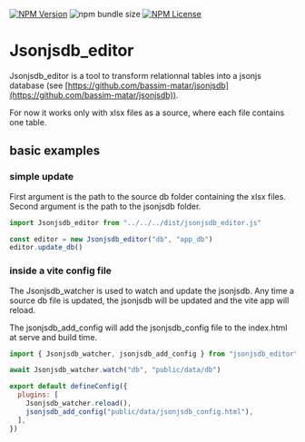 [![NPM Version](https://img.shields.io/npm/v/jsonjsdb_editor)](https://www.npmjs.com/package/jsonjsdb_editor)
![npm bundle size](https://img.shields.io/bundlephobia/minzip/jsonjsdb_editor)
[![NPM License](https://img.shields.io/npm/l/jsonjsdb_editor)](../LICENSE)

# Jsonjsdb_editor

Jsonjsdb_editor is a tool to transform relationnal tables into a jsonjs database
(see [https://github.com/bassim-matar/jsonjsdb](https://github.com/bassim-matar/jsonjsdb)).

For now it works only with xlsx files as a source, where each file contains one table.

## basic examples

### simple update

First argument is the path to the source db folder containing the xlsx files.
Second argument is the path to the jsonjsdb folder.

```js
import Jsonjsdb_editor from "../../../dist/jsonjsdb_editor.js"

const editor = new Jsonjsdb_editor("db", "app_db")
editor.update_db()
```

### inside a vite config file

The Jsonjsdb_watcher is used to watch and update the jsonjsdb.
Any time a source db file is updated, the jsonjsdb will be updated and the vite app will reload.

The jsonjsdb_add_config will add the jsonjsdb_config file to the index.html at serve and build time.

```js
import { Jsonjsdb_watcher, jsonjsdb_add_config } from "jsonjsdb_editor"

await Jsonjsdb_watcher.watch("db", "public/data/db")

export default defineConfig({
  plugins: [
    Jsonjsdb_watcher.reload(),
    jsonjsdb_add_config("public/data/jsonjsdb_config.html"),
  ],
})
```
